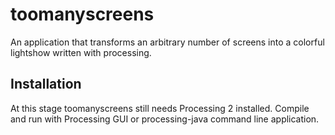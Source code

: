 # toomanyscreens
An application that transforms an arbitrary number of screens into a colorful lightshow written with processing.

## Installation
At this stage toomanyscreens still needs Processing 2 installed. Compile and run with Processing GUI or processing-java command line application.